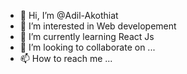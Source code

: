 - 👋 Hi, I’m @Adil-Akothiat
- 👀 I’m interested in Web developement 
- 🌱 I’m currently learning React Js
- 💞️ I’m looking to collaborate on ...
- 📫 How to reach me ... 

<!---
Adil-Akothiat/Adil-Akothiat is a ✨ special ✨ repository because its `README.md` (this file) appears on your GitHub profile.
You can click the Preview link to take a look at your changes.
--->
